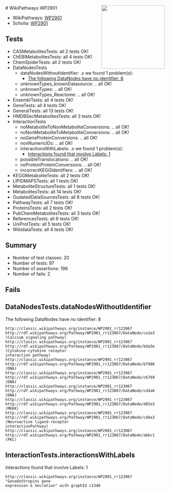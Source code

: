 <img style="float: right; width: 200px" src="https://upload.wikimedia.org/wikipedia/commons/thumb/8/83/Wplogo_with_text_500.png/640px-Wplogo_with_text_500.png" />
# WikiPathways WP2901

* WikiPathways: [WP2901](https://wikipathways.org/pathways/WP2901)
* Scholia: [WP2901](https://scholia.toolforge.org/wikipathways/WP2901)
## Tests
* CASMetabolitesTests: all 2 tests OK!
* ChEBIMetabolitesTests: all 4 tests OK!
* ChemSpiderTests: all 2 tests OK!
* DataNodesTests
    * dataNodesWithoutIdentifier: .x we found 1 problem(s):
        * [The following DataNodes have no identifier: 8](#d2d32fa7)
    * unknownTypes_knownDatasource: .. all OK!
    * unknownTypes: .. all OK!
    * unknownTypes_Reactome: .. all OK!
* EnsemblTests: all 4 tests OK!
* GeneTests: all 4 tests OK!
* GeneralTests: all 13 tests OK!
* HMDBSecMetabolitesTests: all 3 tests OK!
* InteractionTests
    * noMetaboliteToNonMetaboliteConversions: .. all OK!
    * noNonMetaboliteToMetaboliteConversions: .. all OK!
    * noGeneProteinConversions: .. all OK!
    * nonNumericIDs: .. all OK!
    * interactionsWithLabels: .x we found 1 problem(s):
        * [Interactions found that involve Labels: 1](#630d2678)
    * possibleTranslocations: .. all OK!
    * noProteinProteinConversions: .. all OK!
    * incorrectKEGGIdentifiers: .. all OK!
* KEGGMetaboliteTests: all 2 tests OK!
* LIPIDMAPSTests: all 1 tests OK!
* MetaboliteStructureTests: all 1 tests OK!
* MetabolitesTests: all 14 tests OK!
* OudatedDataSourcesTests: all 8 tests OK!
* PathwayTests: all 7 tests OK!
* ProteinsTests: all 2 tests OK!
* PubChemMetabolitesTests: all 3 tests OK!
* ReferencesTests: all 6 tests OK!
* UniProtTests: all 5 tests OK!
* WikidataTests: all 4 tests OK!


## Summary

* Number of test classes: 20
* Number of tests: 97
* Number of assertions: 196
* Number of fails: 2

## Fails

<a name="d2d32fa7" />

## DataNodesTests.dataNodesWithoutIdentifier

The following DataNodes have no identifier: 8
```
http://classic.wikipathways.org/instance/WP2901_rr123067 http://rdf.wikipathways.org/Pathway/WP2901_rr123067/DataNode/ca1e3 (Calcium signaling pathway)
http://classic.wikipathways.org/instance/WP2901_rr123067 http://rdf.wikipathways.org/Pathway/WP2901_rr123067/DataNode/bda5e (Cytokine-cytokine receptor 
interaction pathway)
http://classic.wikipathways.org/instance/WP2901_rr123067 http://rdf.wikipathways.org/Pathway/WP2901_rr123067/DataNode/b7986 (DNA)
http://classic.wikipathways.org/instance/WP2901_rr123067 http://rdf.wikipathways.org/Pathway/WP2901_rr123067/DataNode/c6769 (DNA)
http://classic.wikipathways.org/instance/WP2901_rr123067 http://rdf.wikipathways.org/Pathway/WP2901_rr123067/DataNode/cd4a6 (DNA)
http://classic.wikipathways.org/instance/WP2901_rr123067 http://rdf.wikipathways.org/Pathway/WP2901_rr123067/DataNode/d85e3 (MEKK)
http://classic.wikipathways.org/instance/WP2901_rr123067 http://rdf.wikipathways.org/Pathway/WP2901_rr123067/DataNode/c4be3 (Neuroactive ligand-receptor 
interactionPathway)
http://classic.wikipathways.org/instance/WP2901_rr123067 http://rdf.wikipathways.org/Pathway/WP2901_rr123067/DataNode/abbc1 (PKC)
```

<a name="630d2678" />

## InteractionTests.interactionsWithLabels

Interactions found that involve Labels: 1
```
http://classic.wikipathways.org/instance/WP2901_rr123067 "Gonadothropins gene 
expression & Secration" with graphId c13d8
```

